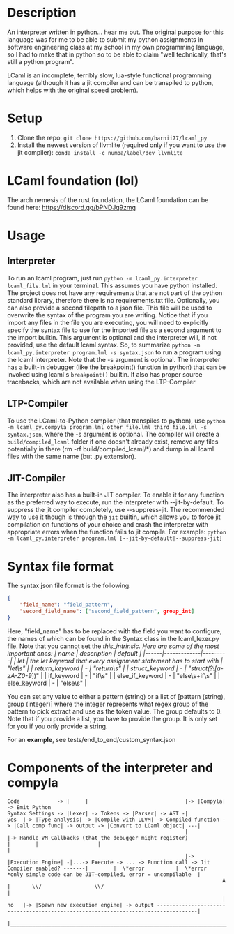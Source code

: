 # Description
An interpreter written in python... hear me out.
The original purpose for this language was for me to be able to submit my python assignments in software engineering class at my school in my own programming language, so I had to make that in python so to be able to claim "well technically, that's still a python program".

LCaml is an incomplete, terribly slow, lua-style functional programming language (although it has a jit compiler and can be transpiled to python, which helps with the original speed problem).

# Setup
1. Clone the repo: `git clone https://github.com/barnii77/lcaml_py`
2. Install the newest version of llvmlite (required only if you want to use the jit compiler): `conda install -c numba/label/dev llvmlite`

# LCaml foundation (lol)
The arch nemesis of the rust foundation, the LCaml foundation can be found here: https://discord.gg/bPNDJq9zmg

# Usage
## Interpreter
To run an lcaml program, just run `python -m lcaml_py.interpreter lcaml_file.lml` in your terminal. This assumes you have python installed. The project does not have any requirements that are not part of the python standard library, therefore there is no requirements.txt file.
Optionally, you can also provide a second filepath to a json file. This file will be used to overwrite the syntax of the program you are writing. Notice that if you import any files in the file you are executing, you will need to explicitly specify the syntax file to use for the imported file as a second argument to the import builtin. This argument is optional and the interpreter will, if not provided, use the default lcaml syntax.
So, to summarize
`python -m lcaml_py.interpreter program.lml -s syntax.json` to run a program using the lcaml interpreter. Note that the -s argument is optional.
The interpreter has a built-in debugger (like the breakpoint() function in python) that can be invoked using lcaml's `breakpoint()` builtin.
It also has proper source tracebacks, which are not available when using the LTP-Compiler

## LTP-Compiler
To use the LCaml-to-Python compiler (that transpiles to python), use `python -m lcaml_py.compyla program.lml other_file.lml third_file.lml -s syntax.json`, where the -s argument is optional.
The compiler will create a `build/compiled_lcaml` folder if one doesn't already exist, remove any files potentially in there (rm -rf build/compiled_lcaml/*) and dump in all lcaml files with the same name (but .py extension).

## JIT-Compiler
The interpreter also has a built-in JIT compiler. To enable it for any function as the preferred way to execute, run the interpreter with --jit-by-default. To suppress the jit compiler completely, use --suppress-jit. The recommended way to use it though is through the `jit` builtin, which allows you to force jit compilation on functions of your choice and crash the interpreter with appropriate errors when the function fails to jit compile.
For example: `python -m lcaml_py.interpreter program.lml [--jit-by-default|--suppress-jit]`

# Syntax file format
The syntax json file format is the following:
```json
{
    "field_name": "field_pattern",
    "second_field_name": ["second_field_pattern", group_int]
}
```

Here, "field_name" has to be replaced with the field you want to configure, the names of which can be found in the Syntax class in the lcaml_lexer.py file.
Note that you cannot set the _this_intrinsic.
Here are some of the most important ones:
| name | description | default |
|------|-------------|---------|
| let | the let keyword that every assignment statement has to start with | "let\s" |
| return_keyword | - | "return\s" |
| struct_keyword | - | "struct(?![a-zA-Z0-9_])" |
| if_keyword | - | "if\s" |
| else_if_keyword | - | "else\s+if\s" |
| else_keyword | - | "else\s" |

You can set any value to either a pattern (string) or a list of [pattern (string), group (integer)] where the integer represents what regex group of the pattern to pick extract and use as the token value. The group defaults to 0.
Note that if you provide a list, you have to provide the group. It is only set for you if you only provide a string.

For an **example**, see tests/end_to_end/custom_syntax.json

# Components of the interpreter and compyla
```
Code            -> |     |                               |-> |Compyla| -> Emit Python
Syntax Settings -> |Lexer| -> Tokens -> |Parser| -> AST -|                                                                                         yes  |-> |Type analysis| -> |Compile with LLVM| -> Compiled function -> |Call comp func| -> output -> |Convert to LCaml object| ---|
                                                         |                       |-> Handle VM Callbacks (that the debugger might register)             |        |                   |                                                                                                |
                                                         |-> |Execution Engine| -|...-> Execute -> ... -> Function call -> Jit Compiler enabled? -------|        |  \*error          |  \*error                          *only simple code can be JIT-compiled, error = uncompilable  |
                                                                     A                                                                                  |       \\/                 \\/                                                                                               |
                                                                     |                                                                             no   |-> |Spawn new execution engine| -> output -----------------------------------------------------------------------------------|
                                                                     |________________________________________________________________________________________________________________________________________________________________________________________________________________|
```
